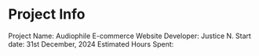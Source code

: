 # Project Info

Project Name: Audiophile E-commerce Website
Developer: Justice N.
Start date: 31st December, 2024
Estimated Hours Spent:
